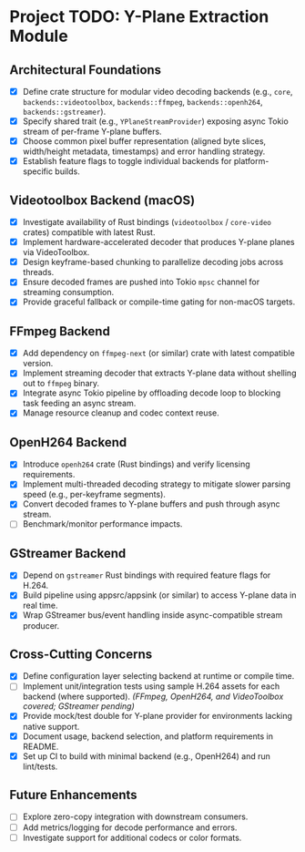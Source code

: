 # Project TODO: Y-Plane Extraction Module

## Architectural Foundations
- [x] Define crate structure for modular video decoding backends (e.g., `core`, `backends::videotoolbox`, `backends::ffmpeg`, `backends::openh264`, `backends::gstreamer`).
- [x] Specify shared trait (e.g., `YPlaneStreamProvider`) exposing async Tokio stream of per-frame Y-plane buffers.
- [x] Choose common pixel buffer representation (aligned byte slices, width/height metadata, timestamps) and error handling strategy.
- [x] Establish feature flags to toggle individual backends for platform-specific builds.

## Videotoolbox Backend (macOS)
- [x] Investigate availability of Rust bindings (`videotoolbox` / `core-video` crates) compatible with latest Rust.
- [x] Implement hardware-accelerated decoder that produces Y-plane planes via VideoToolbox.
- [x] Design keyframe-based chunking to parallelize decoding jobs across threads.
- [x] Ensure decoded frames are pushed into Tokio `mpsc` channel for streaming consumption.
- [x] Provide graceful fallback or compile-time gating for non-macOS targets.

## FFmpeg Backend
- [x] Add dependency on `ffmpeg-next` (or similar) crate with latest compatible version.
- [x] Implement streaming decoder that extracts Y-plane data without shelling out to `ffmpeg` binary.
- [x] Integrate async Tokio pipeline by offloading decode loop to blocking task feeding an async stream.
- [x] Manage resource cleanup and codec context reuse.

## OpenH264 Backend
- [x] Introduce `openh264` crate (Rust bindings) and verify licensing requirements.
- [x] Implement multi-threaded decoding strategy to mitigate slower parsing speed (e.g., per-keyframe segments).
- [x] Convert decoded frames to Y-plane buffers and push through async stream.
- [ ] Benchmark/monitor performance impacts.

## GStreamer Backend
- [x] Depend on `gstreamer` Rust bindings with required feature flags for H.264.
- [x] Build pipeline using appsrc/appsink (or similar) to access Y-plane data in real time.
- [x] Wrap GStreamer bus/event handling inside async-compatible stream producer.

## Cross-Cutting Concerns
- [x] Define configuration layer selecting backend at runtime or compile time.
- [ ] Implement unit/integration tests using sample H.264 assets for each backend (where supported). *(FFmpeg, OpenH264, and VideoToolbox covered; GStreamer pending)*
- [x] Provide mock/test double for Y-plane provider for environments lacking native support.
- [x] Document usage, backend selection, and platform requirements in README.
- [x] Set up CI to build with minimal backend (e.g., OpenH264) and run lint/tests.

## Future Enhancements
- [ ] Explore zero-copy integration with downstream consumers.
- [ ] Add metrics/logging for decode performance and errors.
- [ ] Investigate support for additional codecs or color formats.
